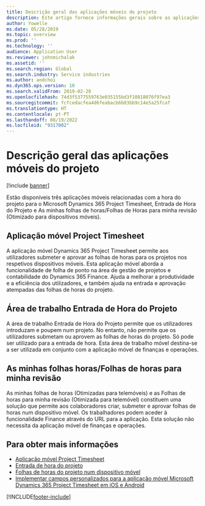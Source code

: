 ```yaml
---
title: Descrição geral das aplicações móveis do projeto
description: Este artigo fornece informações gerais sobre as aplicações relacionadas com o tempo do projeto para o Microsoft Dynamics 365 Project Timesheet, Entrada de Tempo do Projeto e As minhas folhas de cálculo/Folhas de cálculo que estão disponíveis num dispositivo móvel.
author: Yowelle
ms.date: 05/28/2019
ms.topic: overview
ms.prod: ''
ms.technology: ''
audience: Application User
ms.reviewer: johnmichalak
ms.assetid: ''
ms.search.region: Global
ms.search.industry: Service industries
ms.author: andchoi
ms.dyn365.ops.version: 10
ms.search.validFrom: 2019-02-28
ms.openlocfilehash: 74d3f5377559763e035155bd3f10818076f97ea3
ms.sourcegitcommit: fcfcedacfea4d6feabacb6b83bb9c14e5a25fcaf
ms.translationtype: HT
ms.contentlocale: pt-PT
ms.lasthandoff: 08/19/2022
ms.locfileid: "9317002"
---
```

# <a name="project-mobile-applications-overview"></a>Descrição geral das aplicações móveis do projeto

[!include [banner](../includes/banner.md)]

Estão disponíveis três aplicações móveis relacionadas com a hora do projeto para o Microsoft Dynamics 365 Project Timesheet, Entrada de Hora do Projeto e As minhas folhas de horas/Folhas de Horas para minha revisão (Otimizado para dispositivos móveis).

## <a name="project-timesheet-mobile-app"></a>Aplicação móvel Project Timesheet

A aplicação móvel Dynamics 365 Project Timesheet permite aos utilizadores submeter e aprovar as folhas de horas para os projetos nos respetivos dispositivos móveis. Esta aplicação móvel aborda a funcionalidade de folha de ponto na área de gestão de projetos e contabilidade do Dynamics 365 Finance. Ajuda a melhorar a produtividade e a eficiência dos utilizadores, e também ajuda na entrada e aprovação atempadas das folhas de horas do projeto.

## <a name="project-time-entry-workspace"></a>Área de trabalho Entrada de Hora do Projeto

A área de trabalho Entrada de Hora do Projeto permite que os utilizadores introduzam e poupem num projeto. No entanto, não permite que os utilizadores submetam ou aprovem as folhas de horas do projeto. Só pode ser utilizado para a entrada de hora. Esta área de trabalho móvel destina-se a ser utilizada em conjunto com a aplicação móvel de finanças e operações.

## <a name="my-timesheetstimesheets-for-my-review"></a>As minhas folhas horas/Folhas de horas para minha revisão

As minhas folhas de horas (Otimizadas para telemóveis) e as Folhas de horas para minha revisão (Otimizada para telemóvel) constituem uma solução que permite aos colaboradores criar, submeter e aprovar folhas de horas num dispositivo móvel. Os trabalhadores podem aceder à funcionalidade Finance através do URL para a aplicação. Esta solução não necessita da aplicação móvel de finanças e operações.

## <a name="for-more-information"></a>Para obter mais informações

- [Aplicação móvel Project Timesheet](project-timesheet.md)
- [Entrada de hora do projeto](project-time-entry-mobile-workspace.md)
- [Folhas de horas do projeto num dispositivo móvel](Mobile-timesheets.md)
- [Implementar campos personalizados para a aplicação móvel Microsoft Dynamics 365 Project Timesheet em iOS e Android](custom-fields-mobile.md)

[!INCLUDE[footer-include](../includes/footer-banner.md)]
